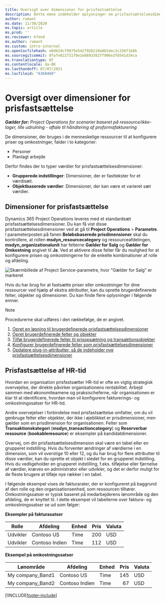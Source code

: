 ```yaml
---
title: Oversigt over dimensioner for prisfastsættelse
description: Dette emne indeholder oplysninger om prisfastsættelsesdimensioner i Dynamics 365 Project Operations.
author: rumant
ms.date: 11/30/2020
ms.topic: article
ms.prod: ''
ms.reviewer: kfend
ms.author: rumant
ms.custom: intro-internal
ms.openlocfilehash: e8d62dcf9975e5427926210a881dec2c256f1b8b
ms.sourcegitcommit: 0fafe022731f0e1e8693382ff906e3f8541d34ca
ms.translationtype: HT
ms.contentlocale: da-DK
ms.lasthandoff: 07/07/2021
ms.locfileid: "6368469"
---
```

# <a name="pricing-dimensions-overview"></a>Oversigt over dimensioner for prisfastsættelse

_**Gælder for:** Project Operations for scenarier baseret på ressource/ikke-lager, lille udrulning - aftale til håndtering af proformafakturering_

De dimensioner, der bruges i de menneskelige ressourcer til at konfigurere priser og omkostninger, falder i to kategorier:

- Personer
- Planlagt arbejde

Derfor findes der to typer værdier for prisfastsættelsesdimensioner:

- **Grupperede indstillinger**: Dimensioner, der er fasttekster for et værdisæt.
- **Objektbaserede værdier**: Dimensioner, der kan være et varieret sæt værdier.

## <a name="pricing-dimensions"></a>Dimensioner for prisfastsættelse

Dynamics 365 Project Operations leveres med et standardsæt prisfastsættelsesdimensioner. Du kan få vist disse prisfastsættelsesdimensioner ved at gå til **Project Operations** > **Parametre**. I parameterposten på fanen **Beløbsbaserede prisdimensioner** skal du kontrollere, at rollen **msdyn_resourcecategory** og ressourceafdelingen, **msdyn_organizationalunit** har felterne **Gælder for Salg** og **Gælder for Omkostning** angivet til **Ja**. Ved at aktivere disse felter får du mulighed for at konfigurere prisen og omkostningerne for de enkelte kombinationer af rolle og afdeling.

![Skærmbillede af Project Service-parametre, hvor "Gælder for Salg" er markeret](media/PS-OOB-parameters.png)

Hvis du har brug for at fastsætte priser eller omkostninger for dine ressourcer ved hjælp af ekstra attributter, kan du oprette brugerdefinerede felter, objekter og dimensioner. Du kan finde flere oplysninger i følgende emner. 
  
  > [!NOTE]
  > Procedurerne skal udføres i den rækkefølge, de er angivet.

1. [Opret en løsning til brugerdefinerede prisfastsættelsesdimensioner](../sales/create-solution-custompd.md)
2. [Opret brugerdefinerede felter og objekter](create-custom-fields-entities-pricing-dimensions.md)
3. [Tilføj brugerdefinerede felter til prisopsætning og transaktionsobjekter ](add-custom-fields-price-setup-transactional-entities.md)
4. [Konfigurer brugerdefinerede felter som prisfastsættelsesdimensioner ](set-up-custom-fields-pricing-dimensions.md)
5. [Opdatere plug-in-attributter, så de indeholder nye prisfastsættelsesdimensioner](update-plugin-attributes-pd.md)


## <a name="pricing-human-resource-time"></a>Prisfastsættelse af HR-tid
Hvordan en organisation prisfastsætter HR-tid er ofte en vigtig strategisk overvejelse, der direkte påvirker organisationens rentabilitet. Arbejd sammen med økonomiteamene og praksischeferne, når organisationen er klar til at identificere, hvordan man vil konfigurere fakturerings- og omkostningssatser for HR-tid.

Andre overvejelser i forbindelse med prisfastsættelse omfatter, om du vil genbruge felter eller objekter, der ikke i øjeblikket er prisdimensioner, men gælder som en prisdimension for organisationen. Felter som **Transaktionskategori** (**msdyn_transactioncategory**) og **Reserverbar ressource** (**bookableresource**) er eksempler på kandidatdimensioner. 

Overvej, om din prisfastsættelsesdimension skal være en tabel eller en grupperet indstilling. Hvis du forventer ændringer af værdierne i en dimension, som vil overstige 10 eller 12, og du har brug for flere attributter til disse værdier, kan du oprette et objekt i stedet for en grupperet indstilling. Hvis du vedligeholder en grupperet indstilling, f.eks. tilføjelse eller fjernelse af værdier, kræves en administrator eller udvikler, og det er derfor muligt for de fleste brugere at tilføje nye rækker i en tabel.

I følgende eksempel vises de fakturarater, der er konfigureret på baggrund af den rolle og den organisationsenhed, som ressourcen tilhører. Omkostningssatser er typisk baseret på medarbejderens lønområde og den afdeling, de er knyttet til. I dette eksempel vil tabellerne over faktura- og omkostningssatser se ud som følger:

**Eksempler på fakturasatser**

| Rolle        | Afdeling    |Enhed      |Pris      |Valuta  |
| ------------|-------------|----------|----------:|----------|
| Udvikler   | Contoso US  |Time | 200|USD     |
| Udvikler   | Contoso Indien |Time|   112|USD     |


**Eksempel på omkostningssatser**

| Lønområde     | Afdeling    |Enhed      |Pris      |Valuta  |
| ----------------|-------------|----------|----------:|----------|
| My company_Band1 | Contoso US  |Time | 145|USD     |
| My company_Band2 | Contoso Indien |Time|   67|USD     |


[!INCLUDE[footer-include](../includes/footer-banner.md)]